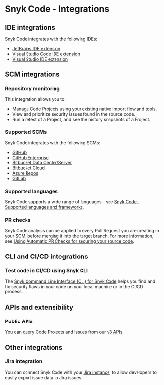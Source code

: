 # Snyk Code - Integrations

## IDE integrations

Snyk Code integrates with the following IDEs:

* [JetBrains IDE extension](https://docs.snyk.io/ide-tools/jetbrains-plugins)
* [Visual Studio Code IDE extension](https://docs.snyk.io/ide-tools/visual-studio-code-extension-for-snyk-code)
* [Visual Studio IDE extension](https://docs.snyk.io/ide-tools/visual-studio-extension)



## SCM integrations

### Repository monitoring

This integration allows you to:

* Manage Code Projects using your existing native import flow and tools.
* View and prioritize security issues found in the source code.
* Run a retest of a Project, and see the history snapshots of a Project.

### Supported SCMs

Snyk Code integrates with the following SCMs:&#x20;

* [GitHub](https://docs.snyk.io/integrations/git-repository-scm-integrations/github-integration)
* [GitHub Enterprise](https://docs.snyk.io/integrations/git-repository-scm-integrations/github-enterprise-integration)&#x20;
* [Bitbucket Data Center/Server](https://docs.snyk.io/integrations/git-repository-scm-integrations/bitbucket-data-center-server-integration)&#x20;
* [Bitbucket Cloud](https://docs.snyk.io/integrations/git-repository-scm-integrations/bitbucket-cloud-integration)&#x20;
* [Azure Repos](https://docs.snyk.io/integrations/git-repository-scm-integrations/azure-repos-integration)
* [GitLab](https://docs.snyk.io/integrations/git-repository-scm-integrations/gitlab-integration)

### Supported languages

Snyk Code supports a wide range of languages - see [Snyk Code - Supported languages and frameworks](https://docs.snyk.io/snyk-code/snyk-code-language-and-framework-support).

### PR checks

Snyk Code analysis can be applied to every Pull Request you are creating in your SCM, before merging it into the target branch. For more information, see [Using Automatic PR Checks for securing your source code](../../using-automatic-pr-checks-for-securing-your-source-code/).

## CLI and CI/CD integrations

### Test code in CI/CD using Snyk CLI

The [Snyk Command Line Interface (CLI) for Snyk Code](https://docs.snyk.io/products/snyk-code/cli-for-snyk-code) helps you find and fix security flaws in your code on your local machine or in the CI/CD process.

## APIs and extensibility

### Public APIs

You can query Code Projects and issues from our [v3 APIs](https://apidocs.snyk.io/?version=2021-11-03%7Eexperimental#overview).

## Other integrations

### Jira integration

You can connect Snyk Code with your [Jira instance](https://docs.snyk.io/integrations/notifications-ticketing-system-integrations/jira), to allow developers to easily export issue data to Jira issues.
